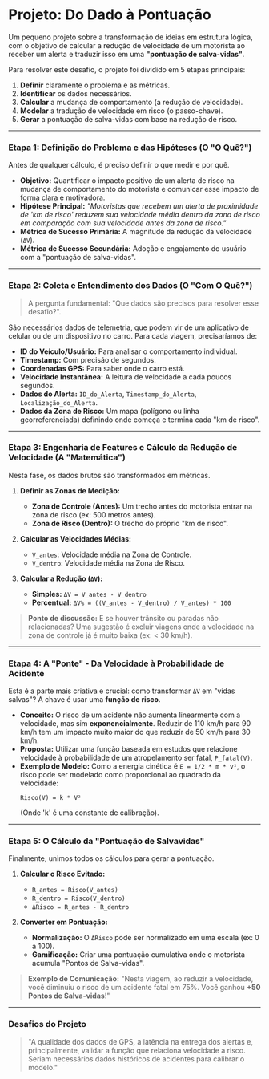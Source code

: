 # Projeto: Do Dado à Pontuação

Um pequeno projeto sobre a transformação de ideias em estrutura lógica, com o objetivo de calcular a redução de velocidade de um motorista ao receber um alerta e traduzir isso em uma **"pontuação de salva-vidas"**.

Para resolver este desafio, o projeto foi dividido em 5 etapas principais:

1.  **Definir** claramente o problema e as métricas.
2.  **Identificar** os dados necessários.
3.  **Calcular** a mudança de comportamento (a redução de velocidade).
4.  **Modelar** a tradução de velocidade em risco (o passo-chave).
5.  **Gerar** a pontuação de salva-vidas com base na redução de risco.

---

### Etapa 1: Definição do Problema e das Hipóteses (O "O Quê?")

Antes de qualquer cálculo, é preciso definir o que medir e por quê.

-   **Objetivo:** Quantificar o impacto positivo de um alerta de risco na mudança de comportamento do motorista e comunicar esse impacto de forma clara e motivadora.
-   **Hipótese Principal:** *"Motoristas que recebem um alerta de proximidade de 'km de risco' reduzem sua velocidade média dentro da zona de risco em comparação com sua velocidade antes da zona de risco."*
-   **Métrica de Sucesso Primária:** A magnitude da redução da velocidade (`ΔV`).
-   **Métrica de Sucesso Secundária:** Adoção e engajamento do usuário com a "pontuação de salva-vidas".

---

### Etapa 2: Coleta e Entendimento dos Dados (O "Com O Quê?")

> A pergunta fundamental: "Que dados são precisos para resolver esse desafio?".

São necessários dados de telemetria, que podem vir de um aplicativo de celular ou de um dispositivo no carro. Para cada viagem, precisaríamos de:

-   **ID do Veículo/Usuário:** Para analisar o comportamento individual.
-   **Timestamp:** Com precisão de segundos.
-   **Coordenadas GPS:** Para saber onde o carro está.
-   **Velocidade Instantânea:** A leitura de velocidade a cada poucos segundos.
-   **Dados do Alerta:** `ID_do_Alerta`, `Timestamp_do_Alerta`, `Localização_do_Alerta`.
-   **Dados da Zona de Risco:** Um mapa (polígono ou linha georreferenciada) definindo onde começa e termina cada "km de risco".

---

### Etapa 3: Engenharia de Features e Cálculo da Redução de Velocidade (A "Matemática")

Nesta fase, os dados brutos são transformados em métricas.

1.  **Definir as Zonas de Medição:**
    -   **Zona de Controle (Antes):** Um trecho antes do motorista entrar na zona de risco (ex: 500 metros antes).
    -   **Zona de Risco (Dentro):** O trecho do próprio "km de risco".

2.  **Calcular as Velocidades Médias:**
    -   `V_antes`: Velocidade média na Zona de Controle.
    -   `V_dentro`: Velocidade média na Zona de Risco.

3.  **Calcular a Redução (`ΔV`):**
    -   **Simples:** `ΔV = V_antes - V_dentro`
    -   **Percentual:** `ΔV% = ((V_antes - V_dentro) / V_antes) * 100`

> **Ponto de discussão:** E se houver trânsito ou paradas não relacionadas? Uma sugestão é excluir viagens onde a velocidade na zona de controle já é muito baixa (ex: < 30 km/h).

---

### Etapa 4: A "Ponte" - Da Velocidade à Probabilidade de Acidente

Esta é a parte mais criativa e crucial: como transformar `ΔV` em "vidas salvas"? A chave é usar uma **função de risco**.

-   **Conceito:** O risco de um acidente não aumenta linearmente com a velocidade, mas sim **exponencialmente**. Reduzir de 110 km/h para 90 km/h tem um impacto muito maior do que reduzir de 50 km/h para 30 km/h.
-   **Proposta:** Utilizar uma função baseada em estudos que relacione velocidade à probabilidade de um atropelamento ser fatal, `P_fatal(V)`.
-   **Exemplo de Modelo:** Como a energia cinética é `E = 1/2 * m * v²`, o risco pode ser modelado como proporcional ao quadrado da velocidade:
    ```
    Risco(V) = k * V²
    ```
    (Onde 'k' é uma constante de calibração).

---

### Etapa 5: O Cálculo da "Pontuação de Salvavidas"

Finalmente, unimos todos os cálculos para gerar a pontuação.

1.  **Calcular o Risco Evitado:**
    -   `R_antes = Risco(V_antes)`
    -   `R_dentro = Risco(V_dentro)`
    -   `ΔRisco = R_antes - R_dentro`

2.  **Converter em Pontuação:**
    -   **Normalização:** O `ΔRisco` pode ser normalizado em uma escala (ex: 0 a 100).
    -   **Gamificação:** Criar uma pontuação cumulativa onde o motorista acumula "Pontos de Salva-vidas".

> **Exemplo de Comunicação:** "Nesta viagem, ao reduzir a velocidade, você diminuiu o risco de um acidente fatal em 75%. Você ganhou **+50 Pontos de Salva-vidas**!"

---

### Desafios do Projeto

> "A qualidade dos dados de GPS, a latência na entrega dos alertas e, principalmente, validar a função que relaciona velocidade a risco. Seriam necessários dados históricos de acidentes para calibrar o modelo."